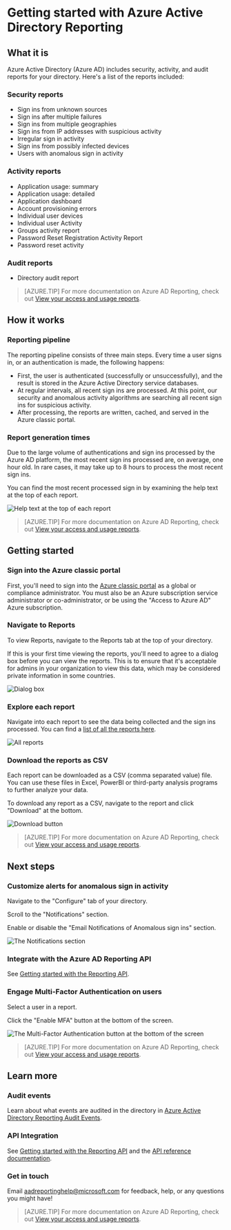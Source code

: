 <properties
   pageTitle="Azure Active Directory Reporting: Getting started | Microsoft Azure"
   description="Lists the various available reports in Azure Active Directory reporting"
   services="active-directory"
   documentationCenter=""
   authors="curtand"
   manager="stevenpo"
   editor=""/>

<tags
   ms.service="active-directory"
   ms.devlang="na"
   ms.topic="article"
   ms.tgt_pltfrm="na"
   ms.workload="identity"
   ms.date="12/01/2015"
   ms.author="curtand;kenhoff"/>

# Getting started with Azure Active Directory Reporting

## What it is

Azure Active Directory (Azure AD) includes security, activity, and audit reports for your directory. Here's a list of the reports included:

### Security reports

- Sign ins from unknown sources
- Sign ins after multiple failures
- Sign ins from multiple geographies
- Sign ins from IP addresses with suspicious activity
- Irregular sign in activity
- Sign ins from possibly infected devices
- Users with anomalous sign in activity

### Activity reports

- Application usage: summary
- Application usage: detailed
- Application dashboard
- Account provisioning errors
- Individual user devices
- Individual user Activity
- Groups activity report
- Password Reset Registration Activity Report
- Password reset activity

### Audit reports

- Directory audit report

> [AZURE.TIP] For more documentation on Azure AD Reporting, check out [View your access and usage reports](active-directory-view-access-usage-reports.md).



## How it works


### Reporting pipeline

The reporting pipeline consists of three main steps. Every time a user signs in, or an authentication is made, the following happens:

- First, the user is authenticated (successfully or unsuccessfully), and the result is stored in the Azure Active Directory service databases.
- At regular intervals, all recent sign ins are processed. At this point, our security and anomalous activity algorithms are searching all recent sign ins for suspicious activity.
- After processing, the reports are written, cached, and served in the Azure classic portal.

### Report generation times

Due to the large volume of authentications and sign ins processed by the Azure AD platform, the most recent sign ins processed are, on average, one hour old. In rare cases, it may take up to 8 hours to process the most recent sign ins.

You can find the most recent processed sign in by examining the help text at the top of each report.

![Help text at the top of each report](./media/active-directory-reporting-getting-started/reportingWatermark.PNG)

> [AZURE.TIP] For more documentation on Azure AD Reporting, check out [View your access and usage reports](active-directory-view-access-usage-reports.md).



## Getting started


### Sign into the Azure classic portal

First, you'll need to sign into the [Azure classic portal](https://manage.windowsazure.com)  as a global or compliance administrator. You must also be an Azure subscription service administrator or co-administrator, or be using the "Access to Azure AD" Azure subscription.

### Navigate to Reports

To view Reports, navigate to the Reports tab at the top of your directory.

If this is your first time viewing the reports, you'll need to agree to a dialog box before you can view the reports. This is to ensure that it's acceptable for admins in your organization to view this data, which may be considered private information in some countries.

![Dialog box](./media/active-directory-reporting-getting-started/dialogBox.png)

### Explore each report

Navigate into each report to see the data being collected and the sign ins processed. You can find a [list of all the reports here](active-directory-reporting-what-it-is.md).

![All reports](./media/active-directory-reporting-getting-started/reportsMain.png)

### Download the reports as CSV

Each report can be downloaded as a CSV (comma separated value) file. You can use these files in Excel, PowerBI or third-party analysis programs to further analyze your data.

To download any report as a CSV, navigate to the report and click "Download" at the bottom.

![Download button](./media/active-directory-reporting-getting-started/downloadButton.png)

> [AZURE.TIP] For more documentation on Azure AD Reporting, check out [View your access and usage reports](active-directory-view-access-usage-reports.md).





## Next steps

### Customize alerts for anomalous sign in activity

Navigate to the "Configure" tab of your directory.

Scroll to the "Notifications" section.

Enable or disable the "Email Notifications of Anomalous sign ins" section.

![The Notifications section](./media/active-directory-reporting-getting-started/notificationsSection.png)

### Integrate with the Azure AD Reporting API

See [Getting started with the Reporting API](active-directory-reporting-api-getting-started.md).

### Engage Multi-Factor Authentication on users

Select a user in a report.

Click the "Enable MFA" button at the bottom of the screen.

![The Multi-Factor Authentication button at the bottom of the screen](./media/active-directory-reporting-getting-started/mfaButton.png)

> [AZURE.TIP] For more documentation on Azure AD Reporting, check out [View your access and usage reports](active-directory-view-access-usage-reports.md).




## Learn more


### Audit events

Learn about what events are audited in the directory in [Azure Active Directory Reporting Audit Events](active-directory-reporting-audit-events.md).

### API Integration

See [Getting started with the Reporting API](active-directory-reporting-api-getting-started.md) and the [API reference documentation](https://msdn.microsoft.com/library/azure/mt126081.aspx).

### Get in touch

Email [aadreportinghelp@microsoft.com](mailto:aadreportinghelp@microsoft.com) for feedback, help, or any questions you might have!

> [AZURE.TIP] For more documentation on Azure AD Reporting, check out [View your access and usage reports](active-directory-view-access-usage-reports.md).

